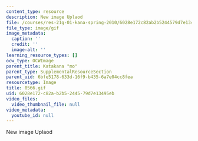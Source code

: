 ```yaml
---
content_type: resource
description: New image Uplaod
file: /courses/res-21g-01-kana-spring-2010/6028e172c82ab2b5244579d7e13495eb_0566.gif
file_type: image/gif
image_metadata:
  caption: ''
  credit: ''
  image-alt: ''
learning_resource_types: []
ocw_type: OCWImage
parent_title: Katakana "mo"
parent_type: SupplementalResourceSection
parent_uid: 6bfe5178-633d-16f9-b435-6a7e04cc8fea
resourcetype: Image
title: 0566.gif
uid: 6028e172-c82a-b2b5-2445-79d7e13495eb
video_files:
  video_thumbnail_file: null
video_metadata:
  youtube_id: null
---
```

New image Uplaod

